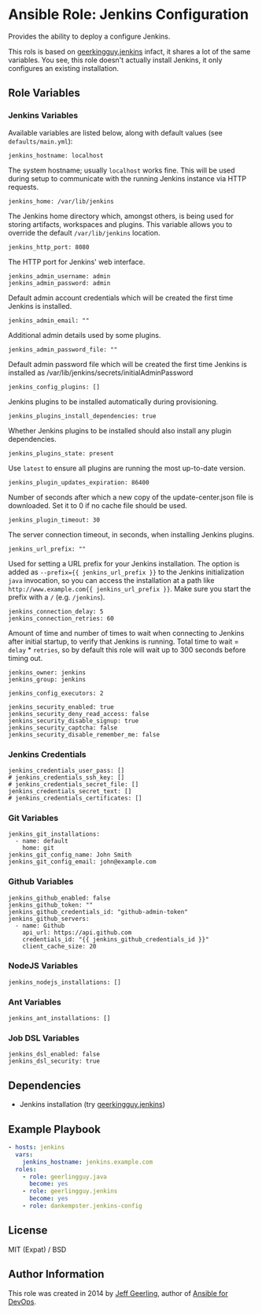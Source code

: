 # Ansible Role: Jenkins Configuration

Provides the ability to deploy a configure Jenkins.

This rols is based on [geerkingguy.jenkins](https://github/geerlingguy.jenkins)
infact, it shares a lot of the same variables. You see, this role doesn't
actually install Jenkins, it only configures an existing installation.


## Role Variables

### Jenkins Variables

Available variables are listed below, along with default values (see `defaults/main.yml`):

    jenkins_hostname: localhost

The system hostname; usually `localhost` works fine. This will be used during setup to communicate with the running Jenkins instance via HTTP requests.

    jenkins_home: /var/lib/jenkins

The Jenkins home directory which, amongst others, is being used for storing artifacts, workspaces and plugins. This variable allows you to override the default `/var/lib/jenkins` location.

    jenkins_http_port: 8080

The HTTP port for Jenkins' web interface.

    jenkins_admin_username: admin
    jenkins_admin_password: admin

Default admin account credentials which will be created the first time Jenkins is installed.

    jenkins_admin_email: ""

Additional admin details used by some plugins.

    jenkins_admin_password_file: ""

Default admin password file which will be created the first time Jenkins is installed as /var/lib/jenkins/secrets/initialAdminPassword

    jenkins_config_plugins: []

Jenkins plugins to be installed automatically during provisioning.

    jenkins_plugins_install_dependencies: true

Whether Jenkins plugins to be installed should also install any plugin dependencies.

    jenkins_plugins_state: present

Use `latest` to ensure all plugins are running the most up-to-date version.

    jenkins_plugin_updates_expiration: 86400

Number of seconds after which a new copy of the update-center.json file is downloaded. Set it to 0 if no cache file should be used.

    jenkins_plugin_timeout: 30

The server connection timeout, in seconds, when installing Jenkins plugins.

    jenkins_url_prefix: ""

Used for setting a URL prefix for your Jenkins installation. The option is added as `--prefix={{ jenkins_url_prefix }}` to the Jenkins initialization `java` invocation, so you can access the installation at a path like `http://www.example.com{{ jenkins_url_prefix }}`. Make sure you start the prefix with a `/` (e.g. `/jenkins`).

    jenkins_connection_delay: 5
    jenkins_connection_retries: 60

Amount of time and number of times to wait when connecting to Jenkins after initial startup, to verify that Jenkins is running. Total time to wait = `delay` * `retries`, so by default this role will wait up to 300 seconds before timing out.

```
jenkins_owner: jenkins
jenkins_group: jenkins
```

```
jenkins_config_executors: 2
```

```
jenkins_security_enabled: true
jenkins_security_deny_read_access: false
jenkins_security_disable_signup: true
jenkins_security_captcha: false
jenkins_security_disable_remember_me: false
```


### Jenkins Credentials

```
jenkins_credentials_user_pass: []
# jenkins_credentials_ssh_key: []
# jenkins_credentials_secret_file: []
jenkins_credentials_secret_text: []
# jenkins_credentials_certificates: []
```


### Git Variables

```
jenkins_git_installations:
  - name: default
    home: git
jenkins_git_config_name: John Smith
jenkins_git_config_email: john@example.com
```


### Github Variables

```
jenkins_github_enabled: false
jenkins_github_token: ""
jenkins_github_credentials_id: "github-admin-token"
jenkins_github_servers:
  - name: Github
    api_url: https://api.github.com
    credentials_id: "{{ jenkins_github_credentials_id }}"
    client_cache_size: 20
```


### NodeJS Variables

```
jenkins_nodejs_installations: []
```


### Ant Variables

```
jenkins_ant_installations: []
```


### Job DSL Variables

```
jenkins_dsl_enabled: false
jenkins_dsl_security: true
```


## Dependencies

  - Jenkins installation (try
    [geerkingguy.jenkins](https://github/geerlingguy.jenkins))

## Example Playbook

```yaml
- hosts: jenkins
  vars:
    jenkins_hostname: jenkins.example.com
  roles:
    - role: geerlingguy.java
      become: yes
    - role: geerlingguy.jenkins
      become: yes
    - role: dankempster.jenkins-config
```

## License

MIT (Expat) / BSD

## Author Information

This role was created in 2014 by [Jeff Geerling](https://www.jeffgeerling.com/), author of [Ansible for DevOps](https://www.ansiblefordevops.com/).
